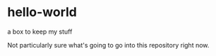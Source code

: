 # hello-world
a box to keep my stuff

Not particularly sure what's going to go into this repository right now. 

